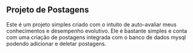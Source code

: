 ## Projeto de Postagens

Este é um projeto simples criado com o intuito de auto-avaliar meus conhecimentos e desempenho evolutivo.
Ele é bastante simples e conta com uma criação de postagens integrada com o banco de dados mysql podendo adicionar e deletar postagens.